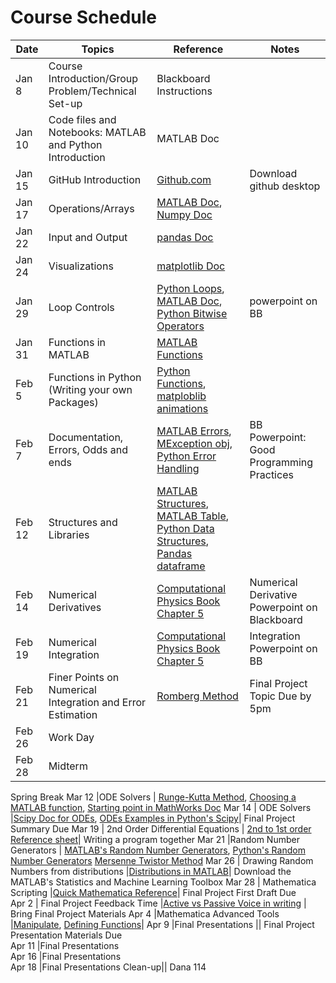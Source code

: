 # Course Schedule

|Date |	Topics | Reference | Notes |
|-----| -----|-----|-----|
|Jan 8 | Course Introduction/Group Problem/Technical Set-up |Blackboard Instructions | |
|Jan 10 |	Code files and Notebooks: MATLAB and Python Introduction | MATLAB Doc	| |
|Jan 15	| GitHub Introduction |	[Github.com](https://github.com)	| Download github desktop |
|Jan 17	| Operations/Arrays	| [MATLAB Doc](http://www.mathworks.com/help/matlab/), [Numpy Doc](https://docs.scipy.org/doc/) | |	
|Jan 22	| Input and Output	| [pandas Doc](http://pandas.pydata.org/pandas-docs/stable/) | |	
|Jan 24	| Visualizations		| [matplotlib Doc](https://matplotlib.org/users/pyplot_tutorial.html) | |
|Jan 29 | Loop Controls | [Python Loops](https://docs.python.org/3/tutorial/controlflow.html), [MATLAB Doc](http://www.mathworks.com/help/matlab/), [Python Bitwise Operators](https://wiki.python.org/moin/BitwiseOperators)| powerpoint on BB |		
|Jan 31 |	Functions in MATLAB | [MATLAB Functions](https://www.mathworks.com/help/matlab/ref/function.html) | |		
|Feb 5 | Functions in Python (Writing your own Packages) |[Python Functions](https://www.tutorialspoint.com/python/python_functions.htm), [matploblib animations](https://matplotlib.org/api/animation_api.html) | |
|Feb 7 | Documentation, Errors, Odds and ends| [MATLAB Errors](https://www.mathworks.com/help/matlab/error-handling.html), [MException obj](https://www.mathworks.com/help/matlab/matlab_prog/capture-information-about-errors.html), [Python Error Handling](https://realpython.com/python-exceptions/)|BB Powerpoint: Good Programming Practices
Feb 12 |Structures and Libraries	| [MATLAB Structures](https://www.mathworks.com/help/matlab/matlab_prog/create-a-structure-array.html), [MATLAB Table](https://www.mathworks.com/help/matlab/tables.html), [Python Data Structures](https://docs.python.org/3/tutorial/datastructures.html), [Pandas dataframe](https://pandas.pydata.org/pandas-docs/stable/reference/api/pandas.DataFrame.html)	
Feb 14 |Numerical Derivatives | [Computational Physics Book Chapter 5](http://www-personal.umich.edu/~mejn/cp/chapters/int.pdf) | Numerical Derivative Powerpoint on Blackboard
Feb 19 |Numerical Integration		|[Computational Physics Book Chapter 5](http://www-personal.umich.edu/~mejn/cp/chapters/int.pdf)| Integration Powerpoint on BB
Feb 21 | Finer Points on Numerical Integration and Error Estimation |[Romberg Method](https://en.wikipedia.org/wiki/Romberg%27s_method)| Final Project Topic Due by 5pm	
Feb 26 |Work Day		
Feb 28| Midterm		
Spring Break
Mar 12 |ODE Solvers	| [Runge-Kutta Method](https://en.wikipedia.org/wiki/Runge%E2%80%93Kutta_methods), [Choosing a MATLAB function](https://www.mathworks.com/help/matlab/math/choose-an-ode-solver.html), [Starting point in MathWorks Doc](https://www.mathworks.com/help/matlab/ordinary-differential-equations.html)
Mar 14 | ODE Solvers		|[Scipy Doc for ODEs](https://docs.scipy.org/doc/scipy/reference/integrate.html), [ODEs Examples in Python's Scipy](https://apmonitor.com/pdc/index.php/Main/SolveDifferentialEquations)| Final Project Summary Due
Mar 19 | 2nd Order Differential Equations | [2nd to 1st order Reference sheet](https://projects.ncsu.edu/crsc/events/ugw05/slides/root_handout2.pdf)| Writing a program together
Mar 21 |Random Number Generators | [MATLAB's Random Number Generators](https://www.mathworks.com/help/matlab/random-number-generation.html), [Python's Random Number Generators](https://machinelearningmastery.com/how-to-generate-random-numbers-in-python) [Mersenne Twistor Method](https://en.wikipedia.org/wiki/Mersenne_Twister)
Mar 26 | Drawing Random Numbers from distributions |[Distributions in MATLAB](https://www.mathworks.com/help/stats/prob.normaldistribution.random.html)|	Download the MATLAB's Statistics and Machine Learning Toolbox
Mar 28 | Mathematica Scripting	|[Quick Mathematica Reference](http://www.wolfram.com/language/fast-introduction-for-programmers/en/options/)| Final Project First Draft Due		
Apr 2	| Final Project Feedback Time	|[Active vs Passive Voice in writing](https://www.yourdictionary.com/index.php/pdf/articles/192.activevspassivevoice.pdf) | Bring Final Project Materials
Apr 4	|Mathematica Advanced Tools	|[Manipulate](https://reference.wolfram.com/language/tutorial/IntroductionToManipulate.html), [Defining Functions](https://reference.wolfram.com/language/tutorial/DefiningFunctions.html)|
Apr 9	|Final Presentations	|| Final Project Presentation Materials Due		
Apr 11	|Final Presentations		
Apr 16	|Final Presentations	
Apr 18	|Final Presentations Clean-up|| Dana 114	
